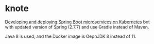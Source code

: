 # knote
[Developing and deploying Spring Boot microservices on Kubernetes](https://learnk8s.io/spring-boot-kubernetes-guide) but with updated version of Spring (2.7.7) and use Gradle instead of Maven. 

Java 8 is used, and the Docker image is OepnJDK 8 instead of 11.
